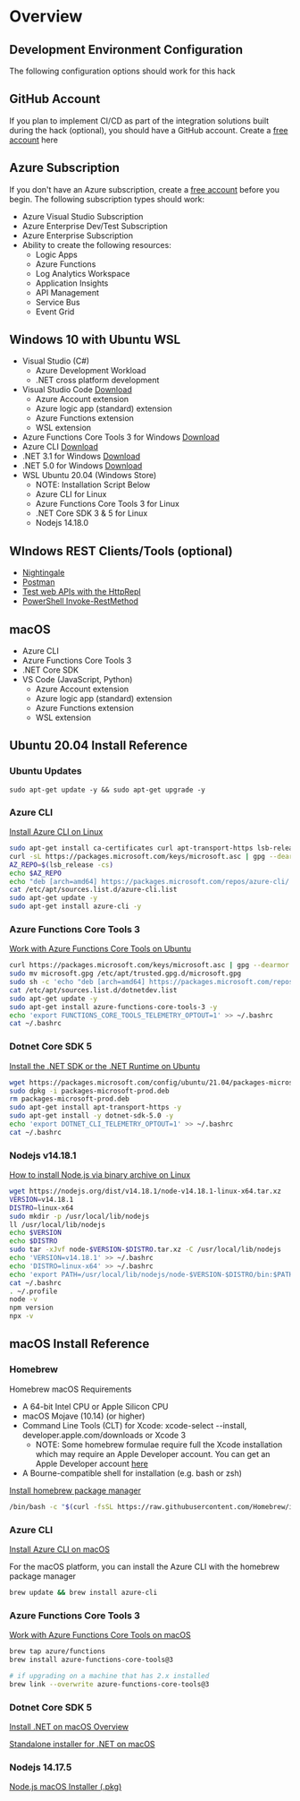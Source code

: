 # Overview

## Development Environment Configuration

The following configuration options should work for this hack

## GitHub Account

If you plan to implement CI/CD as part of the integration solutions built during the hack (optional), you should have a GitHub account.  Create a [free account](https://github.com/signup) here

## Azure Subscription
If you don't have an Azure subscription, create a [free account](https://azure.microsoft.com/free) before you begin.  The following subscription types should work:

* Azure Visual Studio Subscription
* Azure Enterprise Dev/Test Subscription
* Azure Enterprise Subscription
* Ability to create the following resources:
    * Logic Apps
    * Azure Functions
    * Log Analytics Workspace
    * Application Insights
    * API Management
    * Service Bus
    * Event Grid


## Windows 10 with Ubuntu WSL
* Visual Studio (C#)
    * Azure Development Workload
    * .NET cross platform development
* Visual Studio Code [Download](https://code.visualstudio.com/Download)
    * Azure Account extension
    * Azure logic app (standard) extension
    * Azure Functions extension
    * WSL extension
* Azure Functions Core Tools 3 for Windows [Download](https://docs.microsoft.com/en-us/azure/azure-functions/functions-run-local)
* Azure CLI [Download](https://docs.microsoft.com/en-us/cli/azure/install-azure-cli-windows?tabs=azure-cli)
* .NET 3.1 for Windows [Download](https://dotnet.microsoft.com/download/dotnet/3.1)
* .NET 5.0 for Windows [Download](https://dotnet.microsoft.com/download/dotnet/5.0)
* WSL Ubuntu 20.04 (Windows Store)
    * NOTE: Installation Script Below
    * Azure CLI for Linux
    * Azure Functions Core Tools 3 for Linux
    * .NET Core SDK 3 & 5 for Linux
    * Nodejs 14.18.0

## WIndows REST Clients/Tools (optional)
* [Nightingale](https://www.microsoft.com/en-us/p/nightingale-rest-client/9n2t6f9f5zdn?activetab=pivot:overviewtab)
* [Postman](https://www.postman.com)
* [Test web APIs with the HttpRepl](https://docs.microsoft.com/en-us/aspnet/core/web-api/http-repl/?view=aspnetcore-5.0&tabs=windows)
* [PowerShell Invoke-RestMethod](https://docs.microsoft.com/en-us/powershell/module/microsoft.powershell.utility/invoke-restmethod)

## macOS
* Azure CLI
* Azure Functions Core Tools 3
* .NET Core SDK
* VS Code (JavaScript, Python)
    * Azure Account extension
    * Azure logic app (standard) extension
    * Azure Functions extension
    * WSL extension


## Ubuntu 20.04 Install Reference

### Ubuntu Updates

    sudo apt-get update -y && sudo apt-get upgrade -y

### Azure CLI

[Install Azure CLI on Linux](https://docs.microsoft.com/en-us/cli/azure/install-azure-cli-linux)

```bash
sudo apt-get install ca-certificates curl apt-transport-https lsb-release gnupg
curl -sL https://packages.microsoft.com/keys/microsoft.asc | gpg --dearmor | sudo tee /etc/apt/trusted.gpg.d/microsoft.gpg > /dev/null
AZ_REPO=$(lsb_release -cs)
echo $AZ_REPO
echo "deb [arch=amd64] https://packages.microsoft.com/repos/azure-cli/ $AZ_REPO main" | sudo tee /etc/apt/sources.list.d/azure-cli.list
cat /etc/apt/sources.list.d/azure-cli.list
sudo apt-get update -y
sudo apt-get install azure-cli -y
```

### Azure Functions Core Tools 3

[Work with Azure Functions Core Tools on Ubuntu](https://docs.microsoft.com/en-us/azure/azure-functions/functions-run-local?tabs=linux)

```bash
curl https://packages.microsoft.com/keys/microsoft.asc | gpg --dearmor > microsoft.gpg
sudo mv microsoft.gpg /etc/apt/trusted.gpg.d/microsoft.gpg
sudo sh -c 'echo "deb [arch=amd64] https://packages.microsoft.com/repos/microsoft-ubuntu-$(lsb_release -cs)-prod $(lsb_release -cs) main" > /etc/apt/sources.list.d/dotnetdev.list'
cat /etc/apt/sources.list.d/dotnetdev.list
sudo apt-get update -y
sudo apt-get install azure-functions-core-tools-3 -y
echo 'export FUNCTIONS_CORE_TOOLS_TELEMETRY_OPTOUT=1' >> ~/.bashrc
cat ~/.bashrc
```

### Dotnet Core SDK 5

[Install the .NET SDK or the .NET Runtime on Ubuntu](https://docs.microsoft.com/en-us/dotnet/core/install/linux-ubuntu)

```bash
wget https://packages.microsoft.com/config/ubuntu/21.04/packages-microsoft-prod.deb -O packages-microsoft-prod.deb
sudo dpkg -i packages-microsoft-prod.deb
rm packages-microsoft-prod.deb
sudo apt-get install apt-transport-https -y
sudo apt-get install -y dotnet-sdk-5.0 -y
echo 'export DOTNET_CLI_TELEMETRY_OPTOUT=1' >> ~/.bashrc
cat ~/.bashrc
```

### Nodejs v14.18.1

[How to install Node.js via binary archive on Linux](https://github.com/nodejs/help/wiki/Installation)

```bash
wget https://nodejs.org/dist/v14.18.1/node-v14.18.1-linux-x64.tar.xz
VERSION=v14.18.1
DISTRO=linux-x64
sudo mkdir -p /usr/local/lib/nodejs
ll /usr/local/lib/nodejs
echo $VERSION
echo $DISTRO
sudo tar -xJvf node-$VERSION-$DISTRO.tar.xz -C /usr/local/lib/nodejs
echo 'VERSION=v14.18.1' >> ~/.bashrc
echo 'DISTRO=linux-x64' >> ~/.bashrc
echo 'export PATH=/usr/local/lib/nodejs/node-$VERSION-$DISTRO/bin:$PATH' >> ~/.bashrc
cat ~/.bashrc
. ~/.profile
node -v
npm version
npx -v
```

## macOS Install Reference

### Homebrew

Homebrew macOS Requirements
 - A 64-bit Intel CPU or Apple Silicon CPU
 - macOS Mojave (10.14) (or higher)
 - Command Line Tools (CLT) for Xcode: xcode-select --install, developer.apple.com/downloads or Xcode 3
    - NOTE: Some homebrew formulae require full the Xcode installation which may require an Apple Developer account. You can get an Apple Developer account [here](https://developer.apple.com/register/index.action)
 - A Bourne-compatible shell for installation (e.g. bash or zsh)

[Install homebrew package manager](https://docs.brew.sh/Installation)

```bash
/bin/bash -c "$(curl -fsSL https://raw.githubusercontent.com/Homebrew/install/HEAD/install.sh)"
```

### Azure CLI

[Install Azure CLI on macOS](https://docs.microsoft.com/en-us/cli/azure/install-azure-cli-macOS)

For the macOS platform, you can install the Azure CLI with the homebrew package manager

```bash
brew update && brew install azure-cli
```

### Azure Functions Core Tools 3

[Work with Azure Functions Core Tools on macOS](https://docs.microsoft.com/en-us/azure/azure-functions/functions-run-local?tabs=macOS)

```bash
brew tap azure/functions
brew install azure-functions-core-tools@3

# if upgrading on a machine that has 2.x installed
brew link --overwrite azure-functions-core-tools@3
```

### Dotnet Core SDK 5

[Install .NET on macOS Overview](https://docs.microsoft.com/en-us/dotnet/core/install/macos)

[Standalone installer for .NET on macOS](https://dotnet.microsoft.com/download/dotnet/thank-you/sdk-5.0.400-macos-x64-installer)

### Nodejs 14.17.5

[Node.js macOS Installer (.pkg)](https://nodejs.org/dist/v14.17.5/node-v14.17.5.pkg)
